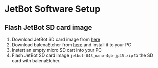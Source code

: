 # JetBot Software Setup

## Flash JetBot SD card image
1. Download JetBot SD card image from [here](https://drive.google.com/file/d/1o08RPDRZuDloP_o76tCoSngvq1CVuCDh/view?usp=sharing)
2. Download balenaEtcher from [here](https://www.balena.io/etcher/) and install it to your PC
3. Instert an empty micro SD cart into your PC
4. Flash JetBot SD card image ```jetbot-043_nano-4gb-jp45.zip``` to the SD card with balenaEtcher.

